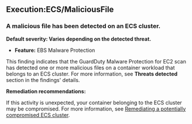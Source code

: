 

Execution:ECS/MaliciousFile
---------------------------

### A malicious file has been detected on an ECS cluster.

**Default severity: Varies depending on the detected threat.**

* **Feature:** EBS Malware Protection

This finding indicates that the GuardDuty Malware Protection for EC2 scan has detected one or more malicious files on a container workload that belongs to an ECS cluster. For more information, see **Threats detected** section in the findings' details.

**Remediation recommendations:**

If this activity is unexpected, your container belonging to the ECS cluster may be compromised. For more information, see [Remediating a potentially compromised ECS cluster](https://docs.aws.amazon.com/guardduty/latest/ug/compromised-ecs.html).

